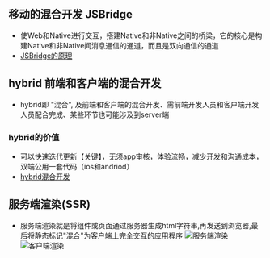## 移动的混合开发 JSBridge
- 使Web和Native进行交互，搭建Native和非Native之间的桥梁，它的核心是构建Native和非Native间消息通信的通道，而且是双向通信的通道
- [JSBridge的原理](https://juejin.im/post/5abca877f265da238155b6bc#heading-7)

## hybrid 前端和客户端的混合开发
- hybrid即 "混合", 及前端和客户端的混合开发、需前端开发人员和客户端开发人员配合完成、某些环节也可能涉及到server端
### hybrid的价值
- 可以快速迭代更新【关键】，无须app审核，体验流畅，减少开发和沟通成本，双端公用一套代码（ios和andriod）
- [hybrid混合开发](https://www.e-learn.cn/content/javascript/422462)

## 服务端渲染(SSR)
- 服务端渲染就是将组件或页面通过服务器生成html字符串,再发送到浏览器,最后将静态标记"混合"为客户端上完全交互的应用程序
![服务端渲染](/study/服务端渲染.webp)
![客户端渲染](/study/客户端渲染.webp)